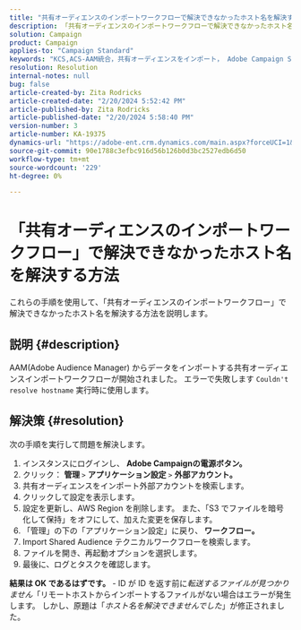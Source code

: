 ```yaml
---
title: "共有オーディエンスのインポートワークフローで解決できなかったホスト名を解決する方法"
description: 「共有オーディエンスのインポートワークフローで解決できなかったホスト名を解決する方法を説明します」
solution: Campaign
product: Campaign
applies-to: "Campaign Standard"
keywords: "KCS,ACS-AAM統合，共有オーディエンスをインポート， Adobe Campaign Standard,"
resolution: Resolution
internal-notes: null
bug: false
article-created-by: Zita Rodricks
article-created-date: "2/20/2024 5:52:42 PM"
article-published-by: Zita Rodricks
article-published-date: "2/20/2024 5:58:40 PM"
version-number: 3
article-number: KA-19375
dynamics-url: "https://adobe-ent.crm.dynamics.com/main.aspx?forceUCI=1&pagetype=entityrecord&etn=knowledgearticle&id=c1c702d2-18d0-ee11-9079-6045bd006b4b"
source-git-commit: 90e1788c3efbc916d56b126b0d3bc2527edb6d50
workflow-type: tm+mt
source-wordcount: '229'
ht-degree: 0%

---
```


# 「共有オーディエンスのインポートワークフロー」で解決できなかったホスト名を解決する方法


これらの手順を使用して、「共有オーディエンスのインポートワークフロー」で解決できなかったホスト名を解決する方法を説明します。

## 説明 {#description}

AAM(Adobe Audience Manager) からデータをインポートする共有オーディエンスインポートワークフローが開始されました。 エラーで失敗します `Couldn't resolve hostname` 実行時に使用します。

## 解決策 {#resolution}


次の手順を実行して問題を解決します。

1. インスタンスにログインし、 <b>Adobe Campaignの電源ボタン。</b>
2. クリック： <b>管理 </b>`>`  <b>アプリケーション設定</b> `>`  <b>外部アカウント。</b>
3. 共有オーディエンスをインポート外部アカウントを検索します。
4. クリックして設定を表示します。
5. 設定を更新し、AWS Region を削除します。 また、「S3 でファイルを暗号化して保持」をオフにして、加えた変更を保存します。
6. 「管理」の下の「アプリケーション設定」に戻り、<b> ワークフロー。 </b>
7. Import Shared Audience テクニカルワークフローを検索します。
8. ファイルを開き、再起動オプションを選択します。
9. 最後に、ログとタスクを確認します。


<b>結果は OK であるはずです。</b> - ID が ID を返す前に&#x200B;*転送するファイルが見つかりません*「リモートホストからインポートするファイルがない場合はエラーが発生します。 しかし、原題は「*ホスト名を解決できませんでした*」が修正されました。
